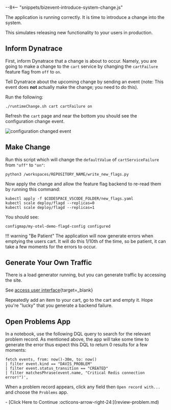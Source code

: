 --8<-- "snippets/bizevent-introduce-system-change.js"

The application is running correctly. It is time to introduce a change into the system.

This simulates releasing new functionality to your users in production.

## Inform Dynatrace

First, inform Dynatrace that a change is about to occur.
Namely, you are going to make a change to the `cart` service 
by changing the `cartFailure` feature flag from `off` to `on`.

Tell Dynatrace about the upcoming change by sending an event (note: This event does **not** actually make the change; you need to do this).

Run the following:

``` {"name": "send configuration change event to Dynatrace"}
./runtimeChange.sh cart cartFailure on
```

Refresh the `cart` page and near the bottom you should see the configuration change event.

![configuration changed event](images/configuration-change-event.png)

## Make Change

Run this script which will change the `defaultValue` of `cartServiceFailure` from `"off"` to `"on"`:

``` { "name": "write new flags" }
python3 /workspaces/REPOSITORY_NAME/write_new_flags.py
```

Now apply the change and allow the feature flag backend to re-read them by running this command:

``` { "name": "apply new flags and scale flagd"}
kubectl apply -f $CODESPACE_VSCODE_FOLDER/new_flags.yaml
kubectl scale deploy/flagd --replicas=0
kubectl scale deploy/flagd --replicas=1
```

You should see:

```
configmap/my-otel-demo-flagd-config configured
```

!!! warning "Be Patient"
    The application will now generate errors when emptying the users cart.
    It will do this 1/10th of the time, so be patient, it can take a few moments for the errors to occur.

## Generate Your Own Traffic

There is a load generator running, but you can generate traffic by accessing the site.

See [access user interface](access-ui.md){target=_blank}

Repeatedly add an item to your cart, go to the cart and empty it. Hope you're "lucky" that you generate a backend failure.

## Open Problems App

In a notebook, use the following DQL query to search for the relevant problem record.
As mentioned above, the app will take some time to generate the error thus expect this DQL to return 0 results for a few moments:

``` {"": "fetch problems with dql"}
fetch events, from: now()-30m, to: now()
| filter event.kind == "DAVIS_PROBLEM"
| filter event.status_transition == "CREATED"
| filter matchesPhrase(event.name, "Critical Redis connection error!")',
```

When a problem record appears, click any field then `Open record with...` and choose the `Problems` app.

<div class="grid cards" markdown>
- [Click Here to Continue :octicons-arrow-right-24:](review-problem.md)
</div>
